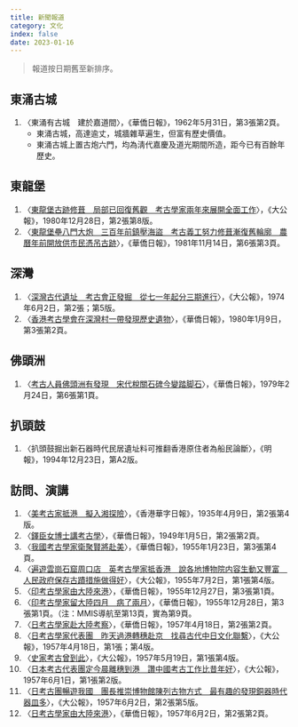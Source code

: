 ```yaml
---
title: 新聞報道
category: 文化
index: false
date: 2023-01-16
---
```

<adsense></adsense>

> 報道按日期舊至新排序。
## 東涌古城
1. 〈東涌有古城　建於嘉道間〉，《華僑日報》，1962年5月31日，第3張第2頁。
   - 東涌古城，高達逾丈，城牆雜草遍生，但富有歷史價值。
   - 東涌古城上置古炮六門，均為淸代嘉慶及道光期間所造，距今已有百餘年歷史。
## 東龍堡
1. 〈[東龍堡古跡修葺　局部已回復舊觀　考古學家兩年來展開全面工作](https://mmis.hkpl.gov.hk/coverpage/-/coverpage/view?_coverpage_WAR_mmisportalportlet_hsf=%E8%80%83%E5%8F%A4%E5%AD%B8%E5%AE%B6&p_r_p_-1078056564_c=QF757YsWv59H%2FuxqfBwEJA2mRRodR9fu&_coverpage_WAR_mmisportalportlet_o=61&_coverpage_WAR_mmisportalportlet_actual_q=%28%20verbatim_dc.collection%3A%28%22Old%5C%20HK%5C%20Newspapers%22%29%20%29%20AND+%28%20%28%20allTermsMandatory%3A%28true%29%20OR+all_dc.title%3A%28%E8%80%83%E5%8F%A4%E5%AD%B8%E5%AE%B6%29%20OR+all_dc.creator%3A%28%E8%80%83%E5%8F%A4%E5%AD%B8%E5%AE%B6%29%20OR+all_dc.contributor%3A%28%E8%80%83%E5%8F%A4%E5%AD%B8%E5%AE%B6%29%20OR+all_dc.subject%3A%28%E8%80%83%E5%8F%A4%E5%AD%B8%E5%AE%B6%29%20OR+fulltext%3A%28%E8%80%83%E5%8F%A4%E5%AD%B8%E5%AE%B6%29%20OR+all_dc.description%3A%28%E8%80%83%E5%8F%A4%E5%AD%B8%E5%AE%B6%29%20%29%20%29&_coverpage_WAR_mmisportalportlet_sort_order=desc&_coverpage_WAR_mmisportalportlet_sort_field=dc.publicationdate_bsort)〉，《大公報》，1980年12月28日，第2張第8版。
2. 〈[東龍堡壘八門大炮　三百年前鎮壓海盜　考古義工努力修葺漸復舊輪廓　農曆年前開放供市民憑吊古跡](https://mmis.hkpl.gov.hk/coverpage/-/coverpage/view?_coverpage_WAR_mmisportalportlet_hsf=%E8%80%83%E5%8F%A4%E7%BE%A9%E5%B7%A5&_coverpage_WAR_mmisportalportlet_actual_q=%28%20verbatim_dc.collection%3A%28%22Old%5C%20HK%5C%20Newspapers%22%29%20%29%20AND+%28%20%28%20allTermsMandatory%3A%28true%29%20OR+all_dc.title%3A%28%E8%80%83%E5%8F%A4%E7%BE%A9%E5%B7%A5%29%20OR+all_dc.creator%3A%28%E8%80%83%E5%8F%A4%E7%BE%A9%E5%B7%A5%29%20OR+all_dc.contributor%3A%28%E8%80%83%E5%8F%A4%E7%BE%A9%E5%B7%A5%29%20OR+all_dc.subject%3A%28%E8%80%83%E5%8F%A4%E7%BE%A9%E5%B7%A5%29%20OR+fulltext%3A%28%E8%80%83%E5%8F%A4%E7%BE%A9%E5%B7%A5%29%20OR+all_dc.description%3A%28%E8%80%83%E5%8F%A4%E7%BE%A9%E5%B7%A5%29%20%29%20%29&_coverpage_WAR_mmisportalportlet_sort_field=score&p_r_p_-1078056564_c=QF757YsWv595P2B4OmBy5ze75MHjdgK6&_coverpage_WAR_mmisportalportlet_o=0&_coverpage_WAR_mmisportalportlet_sort_order=desc)〉，《華僑日報》，1981年11月14日，第6張第3頁。
## 深灣
1. 〈[深灣古代遺址　考古會正發掘　從七一年起分三期進行](https://mmis.hkpl.gov.hk/coverpage/-/coverpage/view?_coverpage_WAR_mmisportalportlet_hsf=%E6%B2%89%E8%88%B9&_coverpage_WAR_mmisportalportlet_actual_q=%28%20verbatim_dc.collection%3A%28%22Old%5C%20HK%5C%20Newspapers%22%29%20%29%20AND+%28%20%28%20allTermsMandatory%3A%28true%29%20OR+all_dc.title%3A%28%E6%B2%89%E8%88%B9%29%20OR+all_dc.creator%3A%28%E6%B2%89%E8%88%B9%29%20OR+all_dc.contributor%3A%28%E6%B2%89%E8%88%B9%29%20OR+all_dc.subject%3A%28%E6%B2%89%E8%88%B9%29%20OR+fulltext%3A%28%E6%B2%89%E8%88%B9%29%20OR+all_dc.description%3A%28%E6%B2%89%E8%88%B9%29%20%29%20%29&_coverpage_WAR_mmisportalportlet_sort_field=dc.publicationdate_bsort&p_r_p_-1078056564_c=QF757YsWv59H%2FuxqfBwEJGywPAsrOHwU&_coverpage_WAR_mmisportalportlet_o=391&_coverpage_WAR_mmisportalportlet_sort_order=desc)〉，《大公報》，1974年6月2日，第2張；第5版。
2. 〈[香港考古學會在深灣村一帶發現歷史遺物](https://mmis.hkpl.gov.hk/coverpage/-/coverpage/view?_coverpage_WAR_mmisportalportlet_hsf=%E6%B7%B1%E7%81%A3%E6%9D%91&_coverpage_WAR_mmisportalportlet_actual_q=%28%20verbatim_dc.collection%3A%28%22Old%5C%20HK%5C%20Newspapers%22%29%20%29%20AND+%28%20%28%20allTermsMandatory%3A%28true%29%20OR+all_dc.title%3A%28%E6%B7%B1%E7%81%A3%E6%9D%91%29%20OR+all_dc.creator%3A%28%E6%B7%B1%E7%81%A3%E6%9D%91%29%20OR+all_dc.contributor%3A%28%E6%B7%B1%E7%81%A3%E6%9D%91%29%20OR+all_dc.subject%3A%28%E6%B7%B1%E7%81%A3%E6%9D%91%29%20OR+fulltext%3A%28%E6%B7%B1%E7%81%A3%E6%9D%91%29%20OR+all_dc.description%3A%28%E6%B7%B1%E7%81%A3%E6%9D%91%29%20%29%20%29&_coverpage_WAR_mmisportalportlet_sort_field=score&p_r_p_-1078056564_c=QF757YsWv5%2B18%2FP68muQtwjw9K71zzCR&_coverpage_WAR_mmisportalportlet_o=6&_coverpage_WAR_mmisportalportlet_sort_order=desc)〉，《華僑日報》，1980年1月9日，第3張第2頁。
## 佛頭洲
1. 〈[考古人員佛頭洲有發現　宋代稅關石碑今變踏脚石](https://mmis.hkpl.gov.hk/coverpage/-/coverpage/view?_coverpage_WAR_mmisportalportlet_hsf=%E5%AE%8B%E4%BB%A3%E7%A8%85%E9%97%9C&_coverpage_WAR_mmisportalportlet_actual_q=%28%20verbatim_dc.collection%3A%28%22Old%5C%20HK%5C%20Newspapers%22%29%20%29%20AND+%28%20%28%20allTermsMandatory%3A%28true%29%20OR+all_dc.title%3A%28%E5%AE%8B%E4%BB%A3%E7%A8%85%E9%97%9C%29%20OR+all_dc.creator%3A%28%E5%AE%8B%E4%BB%A3%E7%A8%85%E9%97%9C%29%20OR+all_dc.contributor%3A%28%E5%AE%8B%E4%BB%A3%E7%A8%85%E9%97%9C%29%20OR+all_dc.subject%3A%28%E5%AE%8B%E4%BB%A3%E7%A8%85%E9%97%9C%29%20OR+fulltext%3A%28%E5%AE%8B%E4%BB%A3%E7%A8%85%E9%97%9C%29%20OR+all_dc.description%3A%28%E5%AE%8B%E4%BB%A3%E7%A8%85%E9%97%9C%29%20%29%20%29&_coverpage_WAR_mmisportalportlet_sort_field=score&p_r_p_-1078056564_c=QF757YsWv5%2B18%2FP68muQt8fPgk7Z3hFk&_coverpage_WAR_mmisportalportlet_o=0&_coverpage_WAR_mmisportalportlet_sort_order=desc)〉，《華僑日報》，1979年2月24日，第6張第1頁。
## 扒頭鼓
1. 〈扒頭鼓掘出新石器時代民居遺址料可推翻香港原住者為船民論斷〉，《明報》，1994年12月23日，第A2版。
## 訪問、演講
1. 〈[美考古家抵港　擬入湘探險](https://mmis.hkpl.gov.hk/coverpage/-/coverpage/view?_coverpage_WAR_mmisportalportlet_hsf=%E7%BE%8E%E8%80%83%E5%8F%A4%E5%AE%B6%E6%8A%B5%E6%B8%AF%E6%93%AC%E5%85%A5%E6%B9%98%E6%8E%A2%E9%9A%AA&_coverpage_WAR_mmisportalportlet_actual_q=%28%20verbatim_dc.collection%3A%28%22Old%5C%20HK%5C%20Newspapers%22%29%20%29%20AND+%28%20%28%20allTermsMandatory%3A%28true%29%20OR+all_dc.title%3A%28%E7%BE%8E%E8%80%83%E5%8F%A4%E5%AE%B6%E6%8A%B5%E6%B8%AF%E6%93%AC%E5%85%A5%E6%B9%98%E6%8E%A2%E9%9A%AA%29%20OR+all_dc.creator%3A%28%E7%BE%8E%E8%80%83%E5%8F%A4%E5%AE%B6%E6%8A%B5%E6%B8%AF%E6%93%AC%E5%85%A5%E6%B9%98%E6%8E%A2%E9%9A%AA%29%20OR+all_dc.contributor%3A%28%E7%BE%8E%E8%80%83%E5%8F%A4%E5%AE%B6%E6%8A%B5%E6%B8%AF%E6%93%AC%E5%85%A5%E6%B9%98%E6%8E%A2%E9%9A%AA%29%20OR+all_dc.subject%3A%28%E7%BE%8E%E8%80%83%E5%8F%A4%E5%AE%B6%E6%8A%B5%E6%B8%AF%E6%93%AC%E5%85%A5%E6%B9%98%E6%8E%A2%E9%9A%AA%29%20OR+fulltext%3A%28%E7%BE%8E%E8%80%83%E5%8F%A4%E5%AE%B6%E6%8A%B5%E6%B8%AF%E6%93%AC%E5%85%A5%E6%B9%98%E6%8E%A2%E9%9A%AA%29%20OR+all_dc.description%3A%28%E7%BE%8E%E8%80%83%E5%8F%A4%E5%AE%B6%E6%8A%B5%E6%B8%AF%E6%93%AC%E5%85%A5%E6%B9%98%E6%8E%A2%E9%9A%AA%29%20%29%20%29&_coverpage_WAR_mmisportalportlet_sort_field=score&p_r_p_-1078056564_c=QF757YsWv59H%2FuxqfBwEJI6zebiJFLId&_coverpage_WAR_mmisportalportlet_o=0&_coverpage_WAR_mmisportalportlet_sort_order=desc)〉，《香港華字日報》，1935年4月9日，第2張第4版。
2. 〈[鐸臣女博士講考古學](https://mmis.hkpl.gov.hk/coverpage/-/coverpage/view?_coverpage_WAR_mmisportalportlet_hsf=%E9%90%B8%E8%87%A3%E5%A5%B3%E5%8D%9A%E5%A3%AB&p_r_p_-1078056564_c=QF757YsWv58JCjtBMMIqojsBrvT5Q5MZ&_coverpage_WAR_mmisportalportlet_o=0&_coverpage_WAR_mmisportalportlet_actual_q=%28%20verbatim_dc.collection%3A%28%22Old%5C%20HK%5C%20Newspapers%22%29%20%29%20AND+%28%20%28%20allTermsMandatory%3A%28true%29%20OR+all_dc.title%3A%28%E9%90%B8%E8%87%A3%E5%A5%B3%E5%8D%9A%E5%A3%AB%29%20OR+all_dc.creator%3A%28%E9%90%B8%E8%87%A3%E5%A5%B3%E5%8D%9A%E5%A3%AB%29%20OR+all_dc.contributor%3A%28%E9%90%B8%E8%87%A3%E5%A5%B3%E5%8D%9A%E5%A3%AB%29%20OR+all_dc.subject%3A%28%E9%90%B8%E8%87%A3%E5%A5%B3%E5%8D%9A%E5%A3%AB%29%20OR+fulltext%3A%28%E9%90%B8%E8%87%A3%E5%A5%B3%E5%8D%9A%E5%A3%AB%29%20OR+all_dc.description%3A%28%E9%90%B8%E8%87%A3%E5%A5%B3%E5%8D%9A%E5%A3%AB%29%20%29%20%29&_coverpage_WAR_mmisportalportlet_sort_field=score&_coverpage_WAR_mmisportalportlet_sort_order=desc)〉，《華僑日報》，1949年1月5日，第2張第2頁。
3. 〈[我國考古學家衛聚賢將赴美](https://mmis.hkpl.gov.hk/coverpage/-/coverpage/view?p_r_p_-1078056564_c=QF757YsWv5%2FH7zGe%2FKF%2BFB4QPjo%2Frkde&_coverpage_WAR_mmisportalportlet_o=0&_coverpage_WAR_mmisportalportlet_actual_q=%28%20verbatim_dc.collection%3A%28%22Old%5C%20HK%5C%20Newspapers%22%29%20%29%20AND+%28%20%28%20allTermsMandatory%3A%28true%29%20OR+all_dc.title%3A%281955-01-23%29%20OR+all_dc.creator%3A%281955-01-23%29%20OR+all_dc.contributor%3A%281955-01-23%29%20OR+all_dc.subject%3A%281955-01-23%29%20OR+fulltext%3A%281955-01-23%29%20OR+all_dc.description%3A%281955-01-23%29%20%29%20%29&_coverpage_WAR_mmisportalportlet_sort_order=desc&_coverpage_WAR_mmisportalportlet_sort_field=score&_coverpage_WAR_mmisportalportlet_log=Y)〉，《華僑日報》，1955年1月23日，第3張第4頁。
4. 〈[遍遊雲崗石窟周口店　英考古學家抵香港　說各地博物院内容生動又豐富　人民政府保存古蹟措施做得好](https://mmis.hkpl.gov.hk/coverpage/-/coverpage/view?_coverpage_WAR_mmisportalportlet_hsf=%E8%8B%B1%E8%80%83%E5%8F%A4%E5%AD%B8%E5%AE%B6%E6%8A%B5%E9%A6%99%E6%B8%AF&p_r_p_-1078056564_c=QF757YsWv59H%2FuxqfBwEJHHLvY0REw0S&_coverpage_WAR_mmisportalportlet_o=0&_coverpage_WAR_mmisportalportlet_actual_q=%28%20verbatim_dc.collection%3A%28%22Old%5C%20HK%5C%20Newspapers%22%29%20%29%20AND+%28%20%28%20allTermsMandatory%3A%28true%29%20OR+all_dc.title%3A%28%E8%8B%B1%E8%80%83%E5%8F%A4%E5%AD%B8%E5%AE%B6%E6%8A%B5%E9%A6%99%E6%B8%AF%29%20OR+all_dc.creator%3A%28%E8%8B%B1%E8%80%83%E5%8F%A4%E5%AD%B8%E5%AE%B6%E6%8A%B5%E9%A6%99%E6%B8%AF%29%20OR+all_dc.contributor%3A%28%E8%8B%B1%E8%80%83%E5%8F%A4%E5%AD%B8%E5%AE%B6%E6%8A%B5%E9%A6%99%E6%B8%AF%29%20OR+all_dc.subject%3A%28%E8%8B%B1%E8%80%83%E5%8F%A4%E5%AD%B8%E5%AE%B6%E6%8A%B5%E9%A6%99%E6%B8%AF%29%20OR+fulltext%3A%28%E8%8B%B1%E8%80%83%E5%8F%A4%E5%AD%B8%E5%AE%B6%E6%8A%B5%E9%A6%99%E6%B8%AF%29%20OR+all_dc.description%3A%28%E8%8B%B1%E8%80%83%E5%8F%A4%E5%AD%B8%E5%AE%B6%E6%8A%B5%E9%A6%99%E6%B8%AF%29%20%29%20%29&_coverpage_WAR_mmisportalportlet_sort_field=score&_coverpage_WAR_mmisportalportlet_sort_order=desc)〉，《大公報》，1955年7月2日，第1張第4版。
5. 〈[印考古學家由大陸來港](https://mmis.hkpl.gov.hk/coverpage/-/coverpage/view?_coverpage_WAR_mmisportalportlet_hsf=%E5%8D%B0%E8%80%83%E5%8F%A4%E5%AD%B8%E5%AE%B6&p_r_p_-1078056564_c=QF757YsWv5%2FH7zGe%2FKF%2BFBqBZj%2FOwUan&_coverpage_WAR_mmisportalportlet_o=1&_coverpage_WAR_mmisportalportlet_actual_q=%28%20verbatim_dc.collection%3A%28%22Old%5C%20HK%5C%20Newspapers%22%29%20%29%20AND+%28%20%28%20allTermsMandatory%3A%28true%29%20OR+all_dc.title%3A%28%E5%8D%B0%E8%80%83%E5%8F%A4%E5%AD%B8%E5%AE%B6%29%20OR+all_dc.creator%3A%28%E5%8D%B0%E8%80%83%E5%8F%A4%E5%AD%B8%E5%AE%B6%29%20OR+all_dc.contributor%3A%28%E5%8D%B0%E8%80%83%E5%8F%A4%E5%AD%B8%E5%AE%B6%29%20OR+all_dc.subject%3A%28%E5%8D%B0%E8%80%83%E5%8F%A4%E5%AD%B8%E5%AE%B6%29%20OR+fulltext%3A%28%E5%8D%B0%E8%80%83%E5%8F%A4%E5%AD%B8%E5%AE%B6%29%20OR+all_dc.description%3A%28%E5%8D%B0%E8%80%83%E5%8F%A4%E5%AD%B8%E5%AE%B6%29%20%29%20%29&_coverpage_WAR_mmisportalportlet_sort_field=score&_coverpage_WAR_mmisportalportlet_sort_order=desc)〉，《華僑日報》，1955年12月27日，第3張第1頁。
6. 〈[印考古學家留大陸四月　病了兩月](https://mmis.hkpl.gov.hk/coverpage/-/coverpage/view?p_r_p_-1078056564_c=QF757YsWv5%2FH7zGe%2FKF%2BFLqFey9llymI&_coverpage_WAR_mmisportalportlet_o=0&_coverpage_WAR_mmisportalportlet_actual_q=%28%20verbatim_dc.collection%3A%28%22Old%5C%20HK%5C%20Newspapers%22%29%20%29%20AND+%28%20%28%20allTermsMandatory%3A%28true%29%20OR+all_dc.title%3A%28%E5%8D%B0%E8%80%83%E5%8F%A4%E5%AD%B8%E5%AE%B6%29%20OR+all_dc.creator%3A%28%E5%8D%B0%E8%80%83%E5%8F%A4%E5%AD%B8%E5%AE%B6%29%20OR+all_dc.contributor%3A%28%E5%8D%B0%E8%80%83%E5%8F%A4%E5%AD%B8%E5%AE%B6%29%20OR+all_dc.subject%3A%28%E5%8D%B0%E8%80%83%E5%8F%A4%E5%AD%B8%E5%AE%B6%29%20OR+fulltext%3A%28%E5%8D%B0%E8%80%83%E5%8F%A4%E5%AD%B8%E5%AE%B6%29%20OR+all_dc.description%3A%28%E5%8D%B0%E8%80%83%E5%8F%A4%E5%AD%B8%E5%AE%B6%29%20%29%20%29&_coverpage_WAR_mmisportalportlet_sort_order=desc&_coverpage_WAR_mmisportalportlet_sort_field=score&_coverpage_WAR_mmisportalportlet_log=Y)〉，《華僑日報》，1955年12月28日，第3張第1頁。（注：MMIS導航至第13頁，實為第9頁。
7. 〈[日考古學家赴大陸考察](https://mmis.hkpl.gov.hk/coverpage/-/coverpage/view?_coverpage_WAR_mmisportalportlet_hsf=%E6%97%A5%E8%80%83%E5%8F%A4%E5%AD%B8%E5%AE%B6&_coverpage_WAR_mmisportalportlet_actual_q=%28%20verbatim_dc.collection%3A%28%22Old%5C%20HK%5C%20Newspapers%22%29%20%29%20AND+%28%20%28%20allTermsMandatory%3A%28true%29%20OR+all_dc.title%3A%28%E6%97%A5%E8%80%83%E5%8F%A4%E5%AD%B8%E5%AE%B6%29%20OR+all_dc.creator%3A%28%E6%97%A5%E8%80%83%E5%8F%A4%E5%AD%B8%E5%AE%B6%29%20OR+all_dc.contributor%3A%28%E6%97%A5%E8%80%83%E5%8F%A4%E5%AD%B8%E5%AE%B6%29%20OR+all_dc.subject%3A%28%E6%97%A5%E8%80%83%E5%8F%A4%E5%AD%B8%E5%AE%B6%29%20OR+fulltext%3A%28%E6%97%A5%E8%80%83%E5%8F%A4%E5%AD%B8%E5%AE%B6%29%20OR+all_dc.description%3A%28%E6%97%A5%E8%80%83%E5%8F%A4%E5%AD%B8%E5%AE%B6%29%20%29%20%29&_coverpage_WAR_mmisportalportlet_sort_field=score&p_r_p_-1078056564_c=QF757YsWv5%2FH7zGe%2FKF%2BFGMU3ZTmGwfO&_coverpage_WAR_mmisportalportlet_o=9&_coverpage_WAR_mmisportalportlet_sort_order=desc)〉，《華僑日報》，1957年4月18日，第2張第2頁。
8. 〈[日考古學家代表團　昨天過港轉穗赴京　找尋古代中日文化聯繫](https://mmis.hkpl.gov.hk/coverpage/-/coverpage/view?_coverpage_WAR_mmisportalportlet_hsf=%E6%97%A5%E8%80%83%E5%8F%A4%E5%AD%B8%E5%AE%B6&p_r_p_-1078056564_c=QF757YsWv59H%2FuxqfBwEJKRs7wEdXqjt&_coverpage_WAR_mmisportalportlet_o=3&_coverpage_WAR_mmisportalportlet_actual_q=%28%20verbatim_dc.collection%3A%28%22Old%5C%20HK%5C%20Newspapers%22%29%20%29%20AND+%28%20%28%20allTermsMandatory%3A%28true%29%20OR+all_dc.title%3A%28%E6%97%A5%E8%80%83%E5%8F%A4%E5%AD%B8%E5%AE%B6%29%20OR+all_dc.creator%3A%28%E6%97%A5%E8%80%83%E5%8F%A4%E5%AD%B8%E5%AE%B6%29%20OR+all_dc.contributor%3A%28%E6%97%A5%E8%80%83%E5%8F%A4%E5%AD%B8%E5%AE%B6%29%20OR+all_dc.subject%3A%28%E6%97%A5%E8%80%83%E5%8F%A4%E5%AD%B8%E5%AE%B6%29%20OR+fulltext%3A%28%E6%97%A5%E8%80%83%E5%8F%A4%E5%AD%B8%E5%AE%B6%29%20OR+all_dc.description%3A%28%E6%97%A5%E8%80%83%E5%8F%A4%E5%AD%B8%E5%AE%B6%29%20%29%20%29&_coverpage_WAR_mmisportalportlet_sort_field=score&_coverpage_WAR_mmisportalportlet_sort_order=desc)〉，《大公報》，1957年4月18日，第1張；第4版。
9.  〈[史家考古曾到此](https://mmis.hkpl.gov.hk/coverpage/-/coverpage/view?_coverpage_WAR_mmisportalportlet_hsf=%E5%8F%B2%E5%AE%B6%E8%80%83%E5%8F%A4%E6%9B%BE%E5%88%B0%E6%AD%A4&p_r_p_-1078056564_c=QF757YsWv59H%2FuxqfBwEJHki0qYWypq4&_coverpage_WAR_mmisportalportlet_o=0&_coverpage_WAR_mmisportalportlet_actual_q=%28%20verbatim_dc.collection%3A%28%22Old%5C%20HK%5C%20Newspapers%22%29%20%29%20AND+%28%20%28%20allTermsMandatory%3A%28true%29%20OR+all_dc.title%3A%28%E5%8F%B2%E5%AE%B6%E8%80%83%E5%8F%A4%E6%9B%BE%E5%88%B0%E6%AD%A4%29%20OR+all_dc.creator%3A%28%E5%8F%B2%E5%AE%B6%E8%80%83%E5%8F%A4%E6%9B%BE%E5%88%B0%E6%AD%A4%29%20OR+all_dc.contributor%3A%28%E5%8F%B2%E5%AE%B6%E8%80%83%E5%8F%A4%E6%9B%BE%E5%88%B0%E6%AD%A4%29%20OR+all_dc.subject%3A%28%E5%8F%B2%E5%AE%B6%E8%80%83%E5%8F%A4%E6%9B%BE%E5%88%B0%E6%AD%A4%29%20OR+fulltext%3A%28%E5%8F%B2%E5%AE%B6%E8%80%83%E5%8F%A4%E6%9B%BE%E5%88%B0%E6%AD%A4%29%20OR+all_dc.description%3A%28%E5%8F%B2%E5%AE%B6%E8%80%83%E5%8F%A4%E6%9B%BE%E5%88%B0%E6%AD%A4%29%20%29%20%29&_coverpage_WAR_mmisportalportlet_sort_field=score&_coverpage_WAR_mmisportalportlet_sort_order=desc)〉，《大公報》，1957年5月19日，第1張第4版。
10. 〈[日本考古代表團定今晨離穗到港　讚中國考古工作比昔年好](https://mmis.hkpl.gov.hk/coverpage/-/coverpage/view?_coverpage_WAR_mmisportalportlet_hsf=%E6%97%A5%E6%9C%AC%E8%80%83%E5%8F%A4%E4%BB%A3%E8%A1%A8%E5%9C%98&p_r_p_-1078056564_c=QF757YsWv59H%2FuxqfBwEJJ8yB1%2FbIU7A&_coverpage_WAR_mmisportalportlet_o=0&_coverpage_WAR_mmisportalportlet_actual_q=%28%20verbatim_dc.collection%3A%28%22Old%5C%20HK%5C%20Newspapers%22%29%20%29%20AND+%28%20%28%20allTermsMandatory%3A%28true%29%20OR+all_dc.title%3A%28%E6%97%A5%E6%9C%AC%E8%80%83%E5%8F%A4%E4%BB%A3%E8%A1%A8%E5%9C%98%29%20OR+all_dc.creator%3A%28%E6%97%A5%E6%9C%AC%E8%80%83%E5%8F%A4%E4%BB%A3%E8%A1%A8%E5%9C%98%29%20OR+all_dc.contributor%3A%28%E6%97%A5%E6%9C%AC%E8%80%83%E5%8F%A4%E4%BB%A3%E8%A1%A8%E5%9C%98%29%20OR+all_dc.subject%3A%28%E6%97%A5%E6%9C%AC%E8%80%83%E5%8F%A4%E4%BB%A3%E8%A1%A8%E5%9C%98%29%20OR+fulltext%3A%28%E6%97%A5%E6%9C%AC%E8%80%83%E5%8F%A4%E4%BB%A3%E8%A1%A8%E5%9C%98%29%20OR+all_dc.description%3A%28%E6%97%A5%E6%9C%AC%E8%80%83%E5%8F%A4%E4%BB%A3%E8%A1%A8%E5%9C%98%29%20%29%20%29&_coverpage_WAR_mmisportalportlet_sort_field=score&_coverpage_WAR_mmisportalportlet_sort_order=desc)〉，《大公報》，1957年6月1日，第1張第2版。
11. 〈[日考古團暢遊我國　團長推崇博物館陳列古物方式　最有趣的發現銅器時代器皿多](https://mmis.hkpl.gov.hk/coverpage/-/coverpage/view?_coverpage_WAR_mmisportalportlet_hsf=%E6%97%A5%E8%80%83%E5%8F%A4%E5%9C%98&_coverpage_WAR_mmisportalportlet_actual_q=%28%20verbatim_dc.collection%3A%28%22Old%5C%20HK%5C%20Newspapers%22%29%20%29%20AND+%28%20%28%20allTermsMandatory%3A%28true%29%20OR+all_dc.title%3A%28%E6%97%A5%E8%80%83%E5%8F%A4%E5%9C%98%29%20OR+all_dc.creator%3A%28%E6%97%A5%E8%80%83%E5%8F%A4%E5%9C%98%29%20OR+all_dc.contributor%3A%28%E6%97%A5%E8%80%83%E5%8F%A4%E5%9C%98%29%20OR+all_dc.subject%3A%28%E6%97%A5%E8%80%83%E5%8F%A4%E5%9C%98%29%20OR+fulltext%3A%28%E6%97%A5%E8%80%83%E5%8F%A4%E5%9C%98%29%20OR+all_dc.description%3A%28%E6%97%A5%E8%80%83%E5%8F%A4%E5%9C%98%29%20%29%20%29&_coverpage_WAR_mmisportalportlet_sort_field=score&p_r_p_-1078056564_c=QF757YsWv59H%2FuxqfBwEJMUIfqJHEvu4&_coverpage_WAR_mmisportalportlet_o=1&_coverpage_WAR_mmisportalportlet_sort_order=desc)〉，《大公報》，1957年6月2日，第2張第5版。
12. 〈[日考古學家由大陸來港](https://mmis.hkpl.gov.hk/coverpage/-/coverpage/view?_coverpage_WAR_mmisportalportlet_hsf=%E6%97%A5%E8%80%83%E5%8F%A4%E5%AD%B8%E5%AE%B6&_coverpage_WAR_mmisportalportlet_actual_q=%28%20verbatim_dc.collection%3A%28%22Old%5C%20HK%5C%20Newspapers%22%29%20%29%20AND+%28%20%28%20allTermsMandatory%3A%28true%29%20OR+all_dc.title%3A%28%E6%97%A5%E8%80%83%E5%8F%A4%E5%AD%B8%E5%AE%B6%29%20OR+all_dc.creator%3A%28%E6%97%A5%E8%80%83%E5%8F%A4%E5%AD%B8%E5%AE%B6%29%20OR+all_dc.contributor%3A%28%E6%97%A5%E8%80%83%E5%8F%A4%E5%AD%B8%E5%AE%B6%29%20OR+all_dc.subject%3A%28%E6%97%A5%E8%80%83%E5%8F%A4%E5%AD%B8%E5%AE%B6%29%20OR+fulltext%3A%28%E6%97%A5%E8%80%83%E5%8F%A4%E5%AD%B8%E5%AE%B6%29%20OR+all_dc.description%3A%28%E6%97%A5%E8%80%83%E5%8F%A4%E5%AD%B8%E5%AE%B6%29%20%29%20%29&_coverpage_WAR_mmisportalportlet_sort_field=score&p_r_p_-1078056564_c=QF757YsWv5%2FH7zGe%2FKF%2BFIOHMWs4GZbT&_coverpage_WAR_mmisportalportlet_o=10&_coverpage_WAR_mmisportalportlet_sort_order=desc)〉，《華僑日報》，1957年6月2日，第2張第2頁。